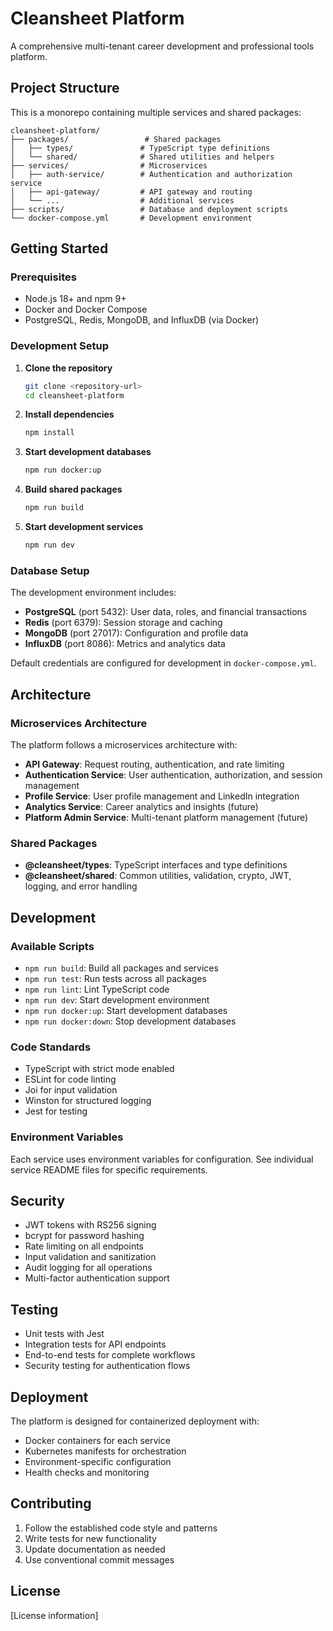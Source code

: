# Cleansheet Platform

A comprehensive multi-tenant career development and professional tools platform.

## Project Structure

This is a monorepo containing multiple services and shared packages:

```
cleansheet-platform/
├── packages/                 # Shared packages
│   ├── types/               # TypeScript type definitions
│   └── shared/              # Shared utilities and helpers
├── services/                # Microservices
│   ├── auth-service/        # Authentication and authorization service
│   ├── api-gateway/         # API gateway and routing
│   └── ...                  # Additional services
├── scripts/                 # Database and deployment scripts
└── docker-compose.yml       # Development environment
```

## Getting Started

### Prerequisites

- Node.js 18+ and npm 9+
- Docker and Docker Compose
- PostgreSQL, Redis, MongoDB, and InfluxDB (via Docker)

### Development Setup

1. **Clone the repository**
   ```bash
   git clone <repository-url>
   cd cleansheet-platform
   ```

2. **Install dependencies**
   ```bash
   npm install
   ```

3. **Start development databases**
   ```bash
   npm run docker:up
   ```

4. **Build shared packages**
   ```bash
   npm run build
   ```

5. **Start development services**
   ```bash
   npm run dev
   ```

### Database Setup

The development environment includes:

- **PostgreSQL** (port 5432): User data, roles, and financial transactions
- **Redis** (port 6379): Session storage and caching
- **MongoDB** (port 27017): Configuration and profile data
- **InfluxDB** (port 8086): Metrics and analytics data

Default credentials are configured for development in `docker-compose.yml`.

## Architecture

### Microservices Architecture

The platform follows a microservices architecture with:

- **API Gateway**: Request routing, authentication, and rate limiting
- **Authentication Service**: User authentication, authorization, and session management
- **Profile Service**: User profile management and LinkedIn integration
- **Analytics Service**: Career analytics and insights (future)
- **Platform Admin Service**: Multi-tenant platform management (future)

### Shared Packages

- **@cleansheet/types**: TypeScript interfaces and type definitions
- **@cleansheet/shared**: Common utilities, validation, crypto, JWT, logging, and error handling

## Development

### Available Scripts

- `npm run build`: Build all packages and services
- `npm run test`: Run tests across all packages
- `npm run lint`: Lint TypeScript code
- `npm run dev`: Start development environment
- `npm run docker:up`: Start development databases
- `npm run docker:down`: Stop development databases

### Code Standards

- TypeScript with strict mode enabled
- ESLint for code linting
- Joi for input validation
- Winston for structured logging
- Jest for testing

### Environment Variables

Each service uses environment variables for configuration. See individual service README files for specific requirements.

## Security

- JWT tokens with RS256 signing
- bcrypt for password hashing
- Rate limiting on all endpoints
- Input validation and sanitization
- Audit logging for all operations
- Multi-factor authentication support

## Testing

- Unit tests with Jest
- Integration tests for API endpoints
- End-to-end tests for complete workflows
- Security testing for authentication flows

## Deployment

The platform is designed for containerized deployment with:

- Docker containers for each service
- Kubernetes manifests for orchestration
- Environment-specific configuration
- Health checks and monitoring

## Contributing

1. Follow the established code style and patterns
2. Write tests for new functionality
3. Update documentation as needed
4. Use conventional commit messages

## License

[License information]